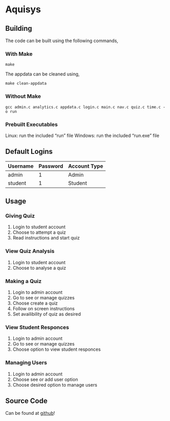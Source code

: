 # Aquisys

## Building
The code can be built using the following commands,

### With Make
```
make
```
The appdata can be cleaned using,
```
make clean-appdata
```
### Without Make
```
gcc admin.c analytics.c appdata.c login.c main.c nav.c quiz.c time.c -o run
```
### Prebuilt Executables
Linux: run the included “run” file
Windows: run the included  “run.exe” file

## Default Logins
| Username | Password | Account Type |
| -------- | -------- | ------------ |
|  admin   |    1     |    Admin     |
| student  |    1     |   Student    |

## Usage
### Giving Quiz
 1. Login to student account
 2. Choose to attempt a quiz
 3. Read instructions and start quiz

### View Quiz Analysis
 1. Login to student account
 2. Choose to analyse a quiz

### Making a Quiz
 1. Login to admin account
 2. Go to see or manage quizzes
 3. Choose create a quiz
 4. Follow on screen instructions
 5. Set availibility of quiz as desired

### View Student Responces
 1. Login to admin account
 2. Go to see or manage quizzes
 3. Choose option to view student responces

### Managing Users
 1. Login to admin account
 2. Choose see or add user option
 3. Choose desired option to manage users

## Source Code
Can be found at [github](https://github.com/karthikmurakonda/Aquisys/)!

